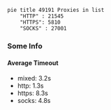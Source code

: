
```mermaid
pie title 49191 Proxies in list
    "HTTP" : 21545
    "HTTPS": 5810
    "SOCKS" : 27001
```

### Some Info
#### Average Timeout

- mixed: 3.2s
- http: 1.3s
- https: 8.3s
- socks: 4.8s